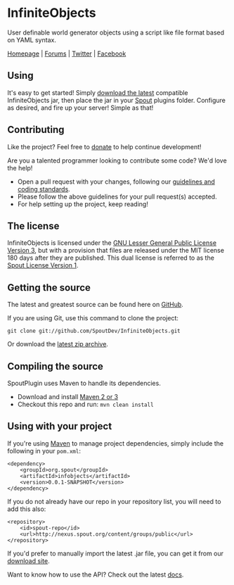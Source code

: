 InfiniteObjects
===============
User definable world generator objects using a script like file format based on YAML syntax.

[Homepage] | [Forums] | [Twitter] | [Facebook]

## Using
It's easy to get started! Simply [download the latest][Download] compatible InfiniteObjects jar, then place the jar in your [Spout](http://get.spout.org) plugins folder. Configure as desired, and fire up your server! Simple as that!

## Contributing
Like the project? Feel free to [donate] to help continue development!

Are you a talented programmer looking to contribute some code? We'd love the help!
* Open a pull request with your changes, following our [guidelines and coding standards](http://spout.in/prguide).
* Please follow the above guidelines for your pull request(s) accepted.
* For help setting up the project, keep reading!

## The license
InfiniteObjects is licensed under the [GNU Lesser General Public License Version 3][License], but with a provision that files are released under the MIT license 180 days after they are published. This dual license is referred to as the [Spout License Version 1][License].

## Getting the source
The latest and greatest source can be found here on [GitHub][Source].

If you are using Git, use this command to clone the project:

    git clone git://github.com/SpoutDev/InfiniteObjects.git

Or download the [latest zip archive][Download Source].

## Compiling the source
SpoutPlugin uses Maven to handle its dependencies.

* Download and install [Maven 2 or 3](http://maven.apache.org/download.html)  
* Checkout this repo and run: `mvn clean install`

## Using with your project
If you're using [Maven](http://maven.apache.org/download.html) to manage project dependencies, simply include the following in your `pom.xml`:

    <dependency>
        <groupId>org.spout</groupId>
        <artifactId>infobjects</artifactId>
        <version>0.0.1-SNAPSHOT</version>
    </dependency>

If you do not already have our repo in your repository list, you will need to add this also:

    <repository>
        <id>spout-repo</id>
        <url>http://nexus.spout.org/content/groups/public</url>
    </repository>

If you'd prefer to manually import the latest .jar file, you can get it from our [download site][Download].

Want to know how to use the API? Check out the latest [docs][Docs].

[Homepage]: http://www.spout.org
[Forums]: http://forums.spout.org
[License]: http://spout.in/licensev1
[Source]: https://github.com/SpoutDev/InfiniteObjects
[Download]: http://get.spout.org/dev/infobjects.jar
[Download Source]: https://github.com/SpoutDev/InfiniteObjects/archive/master.zip
[Builds]: https://travis-ci.org/SpoutDev/InfiniteObjects
[Docs]: http://jd.spout.org/infiniteobjects
[Issues]: https://spoutdev.atlassian.net/browse/INFOBJECTS
[Twitter]: http://spout.in/twitter
[Facebook]: http://spout.in/facebook
[Donate]: http://spout.in/donate
